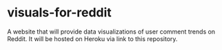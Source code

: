# visuals-for-reddit
A website that will provide data visualizations of user comment trends on Reddit. It will be hosted on Heroku via link to this repository.
